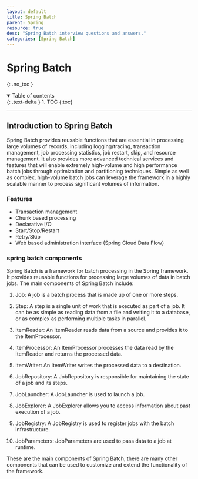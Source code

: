 ```yaml
---
layout: default
title: Spring Batch
parent: Spring
resource: true
desc: "Spring Batch interview questions and answers."
categories: [Spring Batch]
---
```


# Spring Batch
{: .no_toc }

<details open markdown="block">
  <summary>
    Table of contents
  </summary>
  {: .text-delta }
1. TOC
{:toc}
</details>

---

##  Introduction to Spring Batch

Spring Batch provides reusable functions that are essential in processing large volumes of records, including logging/tracing, transaction management, job processing statistics, job restart, skip, and resource management. It also provides more advanced technical services and features that will enable extremely high-volume and high performance batch jobs through optimization and partitioning techniques. Simple as well as complex, high-volume batch jobs can leverage the framework in a highly scalable manner to process significant volumes of information.

###  Features
- Transaction management
- Chunk based processing
- Declarative I/O
- Start/Stop/Restart
- Retry/Skip
- Web based administration interface (Spring Cloud Data Flow)


###  spring batch components

Spring Batch is a framework for batch processing in the Spring framework. It provides reusable functions for processing large volumes of data in batch jobs. The main components of Spring Batch include:

1. Job: A job is a batch process that is made up of one or more steps.

2. Step: A step is a single unit of work that is executed as part of a job. It can be as simple as reading data from a file and writing it to a database, or as complex as performing multiple tasks in parallel.

3. ItemReader: An ItemReader reads data from a source and provides it to the ItemProcessor.

4. ItemProcessor: An ItemProcessor processes the data read by the ItemReader and returns the processed data.

5. ItemWriter: An ItemWriter writes the processed data to a destination.

6. JobRepository: A JobRepository is responsible for maintaining the state of a job and its steps.

7. JobLauncher: A JobLauncher is used to launch a job.

8. JobExplorer: A JobExplorer allows you to access information about past execution of a job.

9. JobRegistry: A JobRegistry is used to register jobs with the batch infrastructure.

10. JobParameters: JobParameters are used to pass data to a job at runtime.

These are the main components of Spring Batch, there are many other components that can be used to customize and extend the functionality of the framework.
